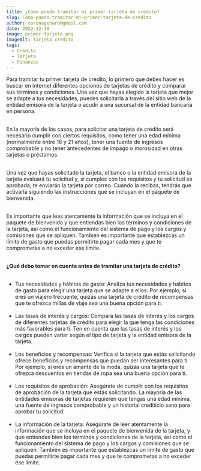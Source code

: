 ```yaml
---
title: ¿Cómo puedo tramitar mi primer tarjeta de credito?
slug: Como-puedo-tramitar-mi-primer-tarjeta-de-credito
author: coronagenaro@gmail.com
date: 2022-12-10
image: primer-tarjeta.png
imageAlt: Tarjeta credito
tags:
  - Crédito
  - Tarjeta
  - Finanzas
---
```

Para tramitar tu primer tarjeta de crédito, lo primero que debes hacer es buscar en internet diferentes opciones de tarjetas de crédito y comparar sus términos y condiciones. Una vez que hayas elegido la tarjeta que mejor se adapte a tus necesidades, puedes solicitarla a través del sitio web de la entidad emisora de la tarjeta o acudir a una sucursal de la entidad bancaria en persona.<br/><br/>

En la mayoría de los casos, para solicitar una tarjeta de crédito será necesario cumplir con ciertos requisitos, como tener una edad mínima (normalmente entre 18 y 21 años), tener una fuente de ingresos comprobable y no tener antecedentes de impago o morosidad en otras tarjetas o préstamos.<br/><br/>

Una vez que hayas solicitado la tarjeta, el banco o la entidad emisora de la tarjeta evaluará tu solicitud y, si cumples con los requisitos y tu solicitud es aprobada, te enviarán la tarjeta por correo. Cuando la recibas, tendrás que activarla siguiendo las instrucciones que se incluyan en el paquete de bienvenida.<br/><br/>

Es importante que leas atentamente la información que se incluya en el paquete de bienvenida y que entiendas bien los términos y condiciones de la tarjeta, así como el funcionamiento del sistema de pago y los cargos y comisiones que se apliquen. También es importante que establezcas un límite de gasto que puedas permitirte pagar cada mes y que te comprometas a no exceder ese límite.<br/><br/>

**¿Qué debo tomar en cuenta antes de tramitar una tarjeta de crédito?**<br/><br/>

* Tus necesidades y hábitos de gasto: Analiza tus necesidades y hábitos de gasto para elegir una tarjeta que se adapte a ellos. Por ejemplo, si eres un viajero frecuente, quizás una tarjeta de crédito de recompensas que te ofrezca millas de viaje sea una buena opción para ti.<br/><br/>
* Las tasas de interés y cargos: Compara las tasas de interés y los cargos de diferentes tarjetas de crédito para elegir la que tenga las condiciones más favorables para ti. Ten en cuenta que las tasas de interés y los cargos pueden variar según el tipo de tarjeta y la entidad emisora de la tarjeta.<br/><br/>
* Los beneficios y recompensas: Verifica si la tarjeta que estás solicitando ofrece beneficios y recompensas que puedan ser interesantes para ti. Por ejemplo, si eres un amante de la moda, quizás una tarjeta que te ofrezca descuentos en tiendas de ropa sea una buena opción para ti.<br/><br/>
* Los requisitos de aprobación: Asegúrate de cumplir con los requisitos de aprobación de la tarjeta que estás solicitando. La mayoría de las entidades emisoras de tarjetas requieren que tengas una edad mínima, una fuente de ingresos comprobable y un historial crediticio sano para aprobar tu solicitud.<br/><br/>
* La información de la tarjeta: Asegúrate de leer atentamente la información que se incluya en el paquete de bienvenida de la tarjeta, y que entiendas bien los términos y condiciones de la tarjeta, así como el funcionamiento del sistema de pago y los cargos y comisiones que se apliquen. También es importante que establezcas un límite de gasto que puedas permitirte pagar cada mes y que te comprometas a no exceder ese límite.<br/><br/>